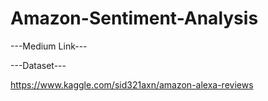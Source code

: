 # Amazon-Sentiment-Analysis



---Medium Link---




---Dataset---

https://www.kaggle.com/sid321axn/amazon-alexa-reviews
